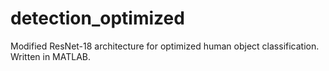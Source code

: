 # detection_optimized
Modified ResNet-18 architecture for optimized human object classification.
Written in MATLAB.
